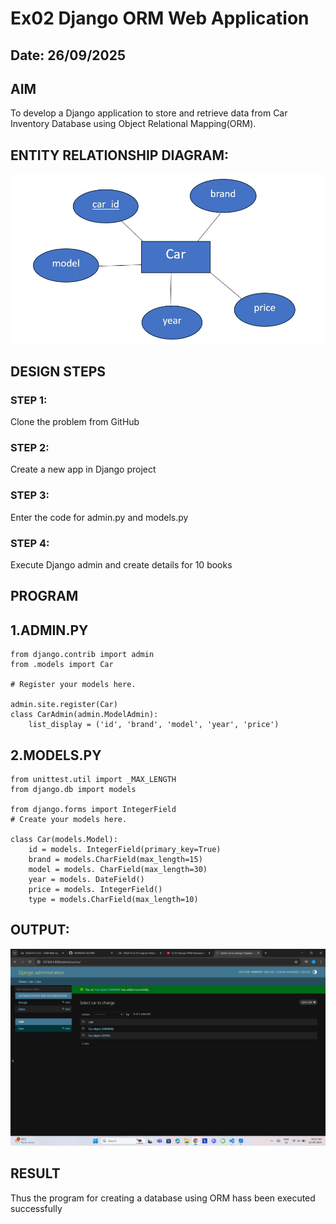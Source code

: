 # Ex02 Django ORM Web Application
## Date: 26/09/2025

## AIM
To develop a Django application to store and retrieve data from Car Inventory Database using Object Relational Mapping(ORM).

## ENTITY RELATIONSHIP DIAGRAM:

![](<WhatsApp Image 2025-09-13 at 11.20.01_c67b2ef1.jpg>)

## DESIGN STEPS

### STEP 1:
Clone the problem from GitHub

### STEP 2:
Create a new app in Django project

### STEP 3:
Enter the code for admin.py and models.py

### STEP 4:
Execute Django admin and create details for 10 books

## PROGRAM
## 1.ADMIN.PY
```
from django.contrib import admin
from .models import Car

# Register your models here.

admin.site.register(Car)
class CarAdmin(admin.ModelAdmin):
    list_display = ('id', 'brand', 'model', 'year', 'price')
```
## 2.MODELS.PY
```
from unittest.util import _MAX_LENGTH
from django.db import models

from django.forms import IntegerField
# Create your models here.

class Car(models.Model):
    id = models. IntegerField(primary_key=True)
    brand = models.CharField(max_length=15)
    model = models. CharField(max_length=30)
    year = models. DateField()
    price = models. IntegerField()
    type = models.CharField(max_length=10)
```



## OUTPUT:

![alt text](<Screenshot (123).png>)


## RESULT
Thus the program for creating a database using ORM hass been executed successfully
